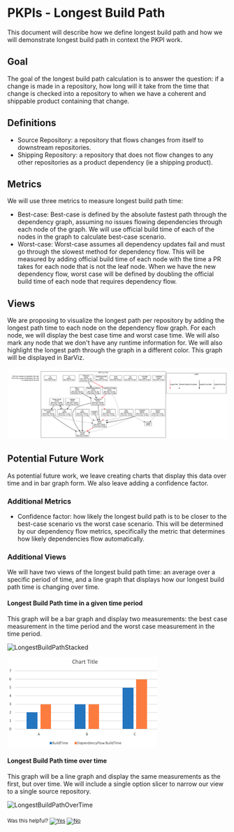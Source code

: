# PKPIs - Longest Build Path

This document will describe how we define longest build path and how we will demonstrate longest build path in context the PKPI work.

## Goal

The goal of the longest build path calculation is to answer the question: if a change is made in a repository, how long will it take from the time that change is checked into a repository to when we have a coherent and shippable product containing that change.

## Definitions

* Source Repository: a repository that flows changes from itself to downstream repositories.
* Shipping Repository: a repository that does not flow changes to any other repositories as a product dependency (ie a shipping product).

## Metrics

We will use three metrics to measure longest build path time:

* Best-case: Best-case is defined by the absolute fastest path through the dependency graph, assuming no issues flowing dependencies through each node of the graph. We will use official build time of each of the nodes in the graph to calculate best-case scenario.
* Worst-case: Worst-case assumes all dependency updates fail and must go through the slowest method for dependency flow. This will be measured by adding official build time of each node with the time a PR takes for each node that is not the leaf node. When we have the new dependency flow, worst case will be defined by doubling the official build time of each node that requires dependency flow.

## Views

We are proposing to visualize the longest path per repository by adding the longest path time to each node on the dependency flow graph. For each node, we will display the best case time and worst case time. We will also mark any node that we don't have any runtime information for. We will also highlight the longest path through the graph in a different color. This graph will be displayed in BarViz.

![FlowGraph](./flowgraph.png)

## Potential Future Work

As potential future work, we leave creating charts that display this data over time and in bar graph form. We also leave adding a confidence factor.

### Additional Metrics

* Confidence factor: how likely the longest build path is to be closer to the best-case scenario vs the worst case scenario. This will be determined by our dependency flow metrics, specifically the metric that determines how likely dependencies flow automatically.

### Additional Views

We will have two views of the longest build path time: an average over a specific period of time, and a line graph that displays how our longest build path time is changing over time.

#### Longest Build Path time in a given time period

This graph will be a bar graph and display two measurements: the best case measurement in the time period and the worst case measurement in the time period.

![LongestBuildPathStacked](./lbp-stacked.png)

![LongestBuildPathBreakdown](./lbp-breakdown.png)

#### Longest Build Path time over time

This graph will be a line graph and display the same measurements as the first, but over time. We will include a single option slicer to narrow our view to a single source repository.

![LongestBuildPathOverTime](./lbp-ot.png)

<!-- Begin Generated Content: Doc Feedback -->
<sub>Was this helpful? [![Yes](https://helix.dot.net/f/ip/5?p=Documentation%5CProjects%5CPKPIs%5CLongestBuildPath.md)](https://helix.dot.net/f/p/5?p=Documentation%5CProjects%5CPKPIs%5CLongestBuildPath.md) [![No](https://helix.dot.net/f/in)](https://helix.dot.net/f/n/5?p=Documentation%5CProjects%5CPKPIs%5CLongestBuildPath.md)</sub>
<!-- End Generated Content-->
